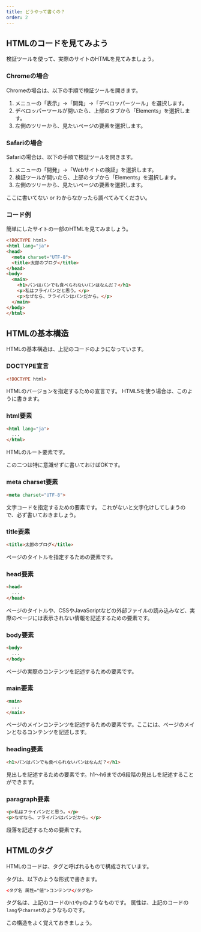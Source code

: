 ```yaml
---
title: どうやって書くの？
order: 2
---
```


## HTMLのコードを見てみよう

検証ツールを使って、実際のサイトのHTMLを見てみましょう。

### Chromeの場合

Chromeの場合は、以下の手順で検証ツールを開きます。

1. メニューの「表示」→「開発」→「デベロッパーツール」を選択します。
2. デベロッパーツールが開いたら、上部のタブから「Elements」を選択します。
3. 左側のツリーから、見たいページの要素を選択します。

### Safariの場合

Safariの場合は、以下の手順で検証ツールを開きます。

1. メニューの「開発」→「Webサイトの検証」を選択します。
2. 検証ツールが開いたら、上部のタブから「Elements」を選択します。
3. 左側のツリーから、見たいページの要素を選択します。

ここに書いてない or わからなかったら調べてみてください。

### コード例

簡単にしたサイトの一部のHTMLを見てみましょう。

```html
<!DOCTYPE html>
<html lang="ja">
<head>
  <meta charset="UTF-8">
  <title>太郎のブログ</title>
</head>
<body>
  <main>
    <h1>パンはパンでも食べられないパンはなんだ？</h1>
    <p>私はフライパンだと思う。</p>
    <p>なぜなら、フライパンはパンだから。</p>
  </main>
</body>
</html>
```

## HTMLの基本構造

HTMLの基本構造は、上記のコードのようになっています。

### DOCTYPE宣言

```html
<!DOCTYPE html>
```

HTMLのバージョンを指定するための宣言です。
HTML5を使う場合は、このように書きます。

### html要素

```html
<html lang="ja">
  ...
</html>
```

HTMLのルート要素です。

この二つは特に意識せずに書いておけばOKです。

### meta charset要素

```html
<meta charset="UTF-8">
```

文字コードを指定するための要素です。
これがないと文字化けしてしまうので、必ず書いておきましょう。

### title要素

```html
<title>太郎のブログ</title>
```

ページのタイトルを指定するための要素です。

### head要素

```html
<head>
  ...
</head>
```

ページのタイトルや、CSSやJavaScriptなどの外部ファイルの読み込みなど、実際のページには表示されない情報を記述するための要素です。

### body要素

```html
<body>
  ...
</body>
```

ページの実際のコンテンツを記述するための要素です。

### main要素

```html
<main>
  ...
</main>
```

ページのメインコンテンツを記述するための要素です。ここには、ページのメインとなるコンテンツを記述します。

### heading要素

```html
<h1>パンはパンでも食べられないパンはなんだ？</h1>
```

見出しを記述するための要素です。h1〜h6までの6段階の見出しを記述することができます。

### paragraph要素

```html
<p>私はフライパンだと思う。</p>
<p>なぜなら、フライパンはパンだから。</p>
```

段落を記述するための要素です。

## HTMLのタグ

HTMLのコードは、タグと呼ばれるもので構成されています。

タグは、以下のような形式で書きます。

```html
<タグ名 属性="値">コンテンツ</タグ名>
```

タグ名は、上記のコードの`h1`や`p`のようなものです。
属性は、上記のコードの`lang`や`charset`のようなものです。

この構造をよく覚えておきましょう。
